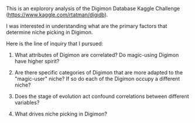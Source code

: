 This is an explorory analysis of the Digimon Database Kaggle Challenge (https://www.kaggle.com/rtatman/digidb). 

I was interested in understanding what are the primary factors that determine niche picking in Digimon. 

Here is the line of inquiry that I pursued: 

1) What attributes of Digimon are correlated? Do magic-using Digimon have higher spirit? 

2) Are there specific categories of Digimon that are more adapted to the "magic-user" niche? If so do each of the Digimon occupy a different niche? 

3) Does the stage of evolution act confound correlations between different variables? 

4) What drives niche picking in Digimon? 


